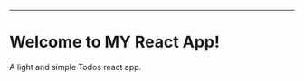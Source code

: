 


---
<h1 id="welcome-to-my-react-app">Welcome to MY React App!</h1>

<p>A light and simple Todos react app.</p>

